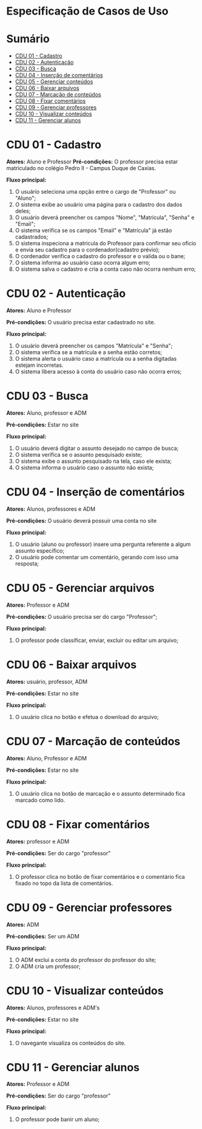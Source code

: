 # Especificação de Casos de Uso

# Sumário

- [CDU 01 - Cadastro ](#cdu-01---cadastro)
- [CDU 02 - Autenticação](#cdu-02---autenticação)
- [CDU 03 - Busca](#cdu-03---Busca)
- [CDU 04 - Inserção de comentários](#cdu-04---Inserção-de-comentários)
- [CDU 05 - Gerenciar conteúdos](#cdu-05---Gerenciar-conteúdos)
- [CDU 06 - Baixar arquivos](#cdu-06---Baixar-arquivos)
- [CDU 07 - Marcação de conteúdos](#cdu-07---Marcação-de-conteúdos)
- [CDU 08 - Fixar comentários](#cdu-08---Fixar-comentários)
- [CDU 09 - Gerenciar professores](#cdu-09---Gerenciar-professores)
- [CDU 10 - Visualizar conteúdos](#cdu-10---Visualizar-conteúdos)
- [CDU 11 - Gerenciar alunos](#cdu-11---Gerenciar-alunos)




# CDU 01 - Cadastro

**Atores:** Aluno e Professor
**Pré-condições:** O professor precisa estar matriculado no colégio Pedro II - Campus Duque de Caxias.

**Fluxo principal:**
1. O usuário seleciona uma opção entre o cargo de "Professor" ou "Aluno";
2. O sistema exibe ao usuário uma página para o cadastro dos dados deles;
3. O usuário deverá preencher os campos "Nome", "Matrícula", "Senha" e "Email";
4. O sistema verifica se os campos "Email" e "Matrícula" já estão cadastrados;
4. O sistema inspeciona a matricula do Professor para confirmar seu oficio e envia seu cadastro para o cordenador(cadastro prévio);
5. O cordenador verifica o cadastro do professor e o valida ou o bane;
6. O sistema informa ao usuário caso ocorra algum erro;
7. O sistema salva o cadastro e cria a conta caso não ocorra nenhum erro;


# CDU 02 - Autenticação
**Atores:** Aluno e Professor

**Pré-condições:** O usuário precisa estar cadastrado no site.

**Fluxo principal:**
1. O usuário deverá preencher os campos "Matrícula" e "Senha";
2. O sistema verifica se a matrícula e a senha estão corretos;
3. O sistema alerta o usuário caso a matrícula ou a senha digitadas estejam incorretas.
4. O sistema libera acesso à conta do usuário caso não ocorra erros;

# CDU 03 - Busca
**Atores:** Aluno, professor e ADM

**Pré-condições:** Estar no site

**Fluxo principal:**
1. O usuário deverá digitar o assunto desejado no campo de busca;
2. O sistema verifica se o assunto pesquisado existe;
3. O sistema exibe o assunto pesquisado na tela, caso ele exista;
4. O sistema informa o usuário caso o assunto não exista;


# CDU 04 - Inserção de comentários
**Atores:** Alunos, professores e ADM

**Pré-condições:** O usuário deverá possuir uma conta no site

**Fluxo principal:**
1. O usuário (aluno ou professor) insere uma pergunta referente a algum assunto específico;
2. O usuário pode comentar um comentário, gerando com isso uma resposta;

# CDU 05 - Gerenciar arquivos
**Atores:** Professor e ADM

**Pré-condições:** O usuário precisa ser do cargo "Professor";

**Fluxo principal:**
1. O professor pode classificar, enviar, excluir ou editar um arquivo;

# CDU 06 - Baixar arquivos
**Atores:** usuário, professor, ADM

**Pré-condições:** Estar no site

**Fluxo principal:**
1. O usuário clica no botão e efetua o download do arquivo;

# CDU 07 - Marcação de conteúdos
**Atores:** Aluno, Professor e ADM

**Pré-condições:** Estar no site

**Fluxo principal:**
1. O usuário clica no botão de marcação e o assunto determinado fica marcado como lido.


# CDU 08 - Fixar comentários
**Atores:** professor e ADM

**Pré-condições:** Ser do cargo "professor"

**Fluxo principal:**
1. O professor clica no botão de fixar comentários e o comentário fica fixado no topo da lista de comentários.

# CDU 09 - Gerenciar professores
**Atores:** ADM

**Pré-condições:** Ser um ADM

**Fluxo principal:**
1. O ADM exclui a conta do professor do professor do site;
2. O ADM cria um professor;

# CDU 10 - Visualizar conteúdos
**Atores:** Alunos, professores e ADM's

**Pré-condições:** Estar no site

**Fluxo principal:**
1. O navegante visualiza os conteúdos do site.

# CDU 11 - Gerenciar alunos
**Atores:** Professor e ADM

**Pré-condições:** Ser do cargo "professor"

**Fluxo principal:**
1. O professor pode banir um aluno;
